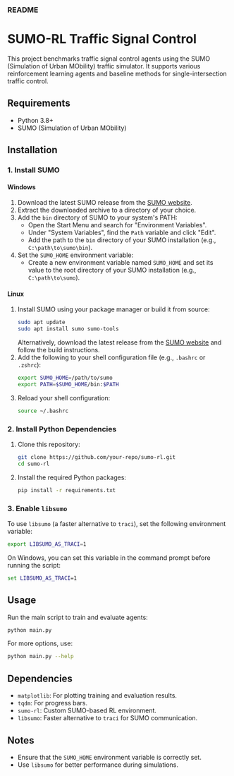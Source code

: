 ### README

# SUMO-RL Traffic Signal Control

This project benchmarks traffic signal control agents using the SUMO (Simulation of Urban MObility) traffic simulator. It supports various reinforcement learning agents and baseline methods for single-intersection traffic control.

## Requirements

- Python 3.8+
- SUMO (Simulation of Urban MObility)

## Installation

### 1. Install SUMO

#### Windows
1. Download the latest SUMO release from the [SUMO website](https://sumo.dlr.de/docs/Downloads.php).
2. Extract the downloaded archive to a directory of your choice.
3. Add the `bin` directory of SUMO to your system's PATH:
   - Open the Start Menu and search for "Environment Variables".
   - Under "System Variables", find the `Path` variable and click "Edit".
   - Add the path to the `bin` directory of your SUMO installation (e.g., `C:\path\to\sumo\bin`).
4. Set the `SUMO_HOME` environment variable:
   - Create a new environment variable named `SUMO_HOME` and set its value to the root directory of your SUMO installation (e.g., `C:\path\to\sumo`).

#### Linux
1. Install SUMO using your package manager or build it from source:
   ```bash
   sudo apt update
   sudo apt install sumo sumo-tools
   ```
   Alternatively, download the latest release from the [SUMO website](https://sumo.dlr.de/docs/Downloads.php) and follow the build instructions.
2. Add the following to your shell configuration file (e.g., `.bashrc` or `.zshrc`):
   ```bash
   export SUMO_HOME=/path/to/sumo
   export PATH=$SUMO_HOME/bin:$PATH
   ```
3. Reload your shell configuration:
   ```bash
   source ~/.bashrc
   ```

### 2. Install Python Dependencies

1. Clone this repository:
   ```bash
   git clone https://github.com/your-repo/sumo-rl.git
   cd sumo-rl
   ```
2. Install the required Python packages:
   ```bash
   pip install -r requirements.txt
   ```

### 3. Enable `libsumo`

To use `libsumo` (a faster alternative to `traci`), set the following environment variable:
```bash
export LIBSUMO_AS_TRACI=1
```
On Windows, you can set this variable in the command prompt before running the script:
```cmd
set LIBSUMO_AS_TRACI=1
```

## Usage

Run the main script to train and evaluate agents:
```bash
python main.py
```

For more options, use:
```bash
python main.py --help
```

## Dependencies

- `matplotlib`: For plotting training and evaluation results.
- `tqdm`: For progress bars.
- `sumo-rl`: Custom SUMO-based RL environment.
- `libsumo`: Faster alternative to `traci` for SUMO communication.

## Notes

- Ensure that the `SUMO_HOME` environment variable is correctly set.
- Use `libsumo` for better performance during simulations.
